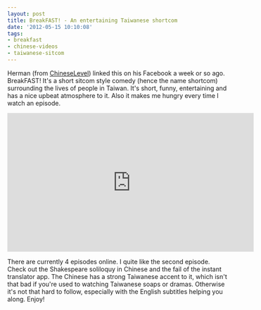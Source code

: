 ```yaml
---
layout: post
title: BreakFAST! - An entertaining Taiwanese shortcom
date: '2012-05-15 10:10:08'
tags:
- breakfast
- chinese-videos
- taiwanese-sitcom
---
```


Herman (from <a title="Introducing ChineseLevel – Test your Chinese Reading" href="http://confusedlaowai.com/2012/02/introducing-chineselevel-test-chinese-reading/">ChineseLevel</a>) linked this on his Facebook a week or so ago. BreakFAST! It's a short sitcom style comedy (hence the name shortcom) surrounding the lives of people in Taiwan. It's short, funny, entertaining and has a nice upbeat atmosphere to it. Also it makes me hungry every time I watch an episode.

<div align="center"><iframe src="http://www.youtube.com/embed/mpAw2ml6tXY" frameborder="0" width="560" height="315"></iframe></div>

There are currently 4 episodes online. I quite like the second episode. Check out the Shakespeare soliloquy in Chinese and the fail of the instant translator app. The Chinese has a strong Taiwanese accent to it, which isn't that bad if you're used to watching Taiwanese soaps or dramas. Otherwise it's not that hard to follow, especially with the English subtitles helping you along. Enjoy!